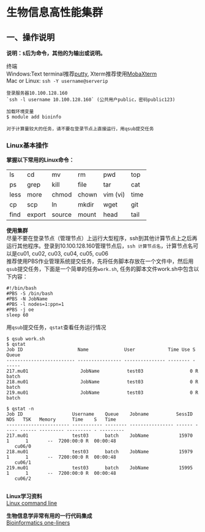 # 生物信息高性能集群  

## 一、操作说明    

**说明：`$`后为命令，其他的为输出或说明。**  

终端  
Windows:Text terminal推荐[putty](https://the.earth.li/~sgtatham/putty/latest/w64/putty.exe), Xterm推荐使用[MobaXterm](https://mobaxterm.mobatek.net/download.html)  
Mac or Linux: `ssh -Y username@serverip`  

```
登录服务器10.100.128.160
`ssh -l username 10.100.128.160` (公共用户public，密码public123)  

加载环境变量
$ module add bioinfo

对于计算量较大的任务，请不要在登录节点上直接运行，用qsub提交任务
```
### Linux基本操作  

**掌握以下常用的Linux命令：**

|  |  |  |  |  |   |   
|  --- | --- | --- | --- | --- | ---  |
|  ls | cd | mv | rm | pwd | top  |
|  ps | grep | kill | file | tar | cat  |
|  less | more | chmod | chown | vim (vi) | time  |
|  cp | scp | ln | mkdir | wget | git  |
|  find | export | source | mount | head | tail  |

**使用集群**  
尽量不要在登录节点（管理节点）上运行大型程序，ssh到其他计算节点上之后再运行其他程序。登录到10.100.128.160管理节点后，`ssh 计算节点名`，计算节点名可以是cu01, cu02, cu03, cu04, cu05, cu06  
推荐使用PBS作业管理系统提交任务，先将任务脚本存放在一个文件中，然后用`qsub`提交任务，下面是一个简单的任务`work.sh`, 任务的脚本文件work.sh中包含以下内容：  

```
#!/bin/bash
#PBS -S /bin/bash
#PBS -N JobName
#PBS -l nodes=1:ppn=1
#PBS -j oe
sleep 60
```

用`qsub`提交任务，`qstat`查看任务运行情况  

```
$ qsub work.sh
$ qstat
Job ID                    Name             User            Time Use S Queue
------------------------- ---------------- --------------- -------- - -----
217.mu01                   JobName          test03                 0 R batch          
218.mu01                   JobName          test03                 0 R batch          
219.mu01                   JobName          test03                 0 R batch    

$ qstat -n
Job ID                  Username    Queue    Jobname          SessID  NDS   TSK   Memory      Time    S   Time
----------------------- ----------- -------- ---------------- ------ ----- ------ --------- --------- - ---------
217.mu01                test03      batch    JobName           15970     1      1       --  7200:00:0 R  00:00:48
   cu06/0
218.mu01                test03      batch    JobName           15979     1      1       --  7200:00:0 R  00:00:48
   cu06/1
219.mu01                test03      batch    JobName           15995     1      1       --  7200:00:0 R  00:00:48
   cu06/2


```

**Linux学习资料**  
[Linux command line](https://github.com/hnnd/Linux_command_line)

**生物信息学非常有用的一行代码集成**  
      [Bioinformatics one-liners](https://github.com/hnnd/oneliners)
